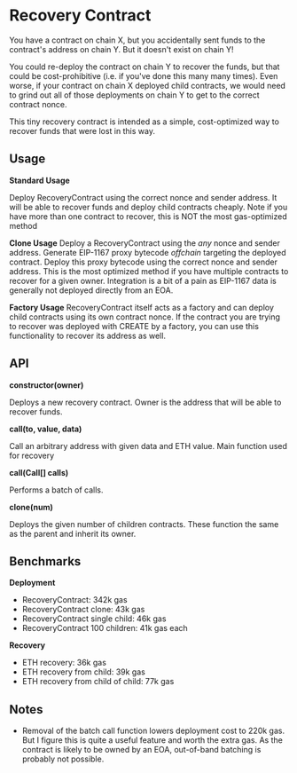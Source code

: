 # Recovery Contract

You have a contract on chain X, but you accidentally sent funds to the contract's address on chain Y. But it doesn't exist on chain Y!

You could re-deploy the contract on chain Y to recover the funds, but that could be cost-prohibitive (i.e. if you've done this many many times). Even worse, if your contract on chain X deployed child contracts, we would need to grind out all of those deployments on chain Y to get to the correct contract nonce.

This tiny recovery contract is intended as a simple, cost-optimized way to recover funds that were lost in this way.

## Usage

**Standard Usage**

Deploy RecoveryContract using the correct nonce and sender address. It will be able to recover funds and deploy child contracts cheaply.
Note if you have more than one contract to recover, this is NOT the most gas-optimized method

**Clone Usage**
Deploy a RecoveryContract using the _any_ nonce and sender address. Generate EIP-1167 proxy bytecode _offchain_ targeting the deployed contract. Deploy this proxy bytecode using the correct nonce and sender address.
This is the most optimized method if you have multiple contracts to recover for a given owner. Integration is a bit of a pain as EIP-1167 data is generally not deployed directly from an EOA.

**Factory Usage**
RecoveryContract itself acts as a factory and can deploy child contracts using its own contract nonce. If the contract you are trying to recover was deployed with CREATE by a factory, you can use this functionality to recover its address as well.

## API

**constructor(owner)**

Deploys a new recovery contract. Owner is the address that will be able to recover funds.

**call(to, value, data)**

Call an arbitrary address with given data and ETH value. Main function used for recovery

**call(Call[] calls)**

Performs a batch of calls.

**clone(num)**

Deploys the given number of children contracts. These function the same as the parent and inherit its owner.

## Benchmarks

**Deployment**
- RecoveryContract: 342k gas
- RecoveryContract clone: 43k gas
- RecoveryContract single child: 46k gas
- RecoveryContract 100 children: 41k gas each

**Recovery**
- ETH recovery: 36k gas
- ETH recovery from child: 39k gas
- ETH recovery from child of child: 77k gas

## Notes
- Removal of the batch call function lowers deployment cost to 220k gas. But I figure this is quite a useful feature and worth the extra gas. As the contract is likely to be owned by an EOA, out-of-band batching is probably not possible.
